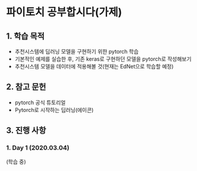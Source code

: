 # 파이토치 공부합시다(가제)
## 1. 학습 목적
- 추천시스템에 딥러닝 모델을 구현하기 위한 pytorch 학습
- 기본적인 예제를 실습한 후, 기존 keras로 구현하던 모델을 pytorch로 작성해보기
- 추천시스템 모델을 데이터에 적용해볼 것(현재는 EdNet으로 학습할 예정)
## 2. 참고 문헌
- pytorch 공식 튜토리얼
- Pytorch로 시작하는 딥러닝(에이콘)
## 3. 진행 사항
### 1. Day 1 (2020.03.04)
(학습 중)  
